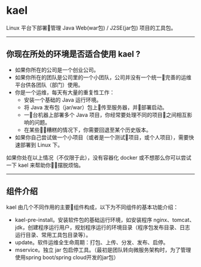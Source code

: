 # kael
Linux 平台下部署管理 Java Web(war包) / J2SE(jar包) 项目的工具包。

---
## 你现在所处的环境是否适合使用 kael ?
- 如果你所在的公司是一个创业公司。  
- 如果你所在的团队是公司里的一个小团队，公司并没有一个统一完善的运维平台供各团队（部门）使用。
- 你是一个运维，每天有大量的重复性工作：
   - 安装一个基础的 Java 运行环境。
   - 将 Java 发布包（jar/war）包上传至服务器，并部署启动。
   - 一台机器上部署多个 Java 项目，你经常要处理不同的项目之间相互影响的问题。
   - 在某些糟糕的情况下，你需要回退至某个历史版本。
- 如果你自己尝试做一个小项目（或者是一个测试项目，或个人项目），需要快速部署到 Linux 下。

如果你处在以上情况（不仅限于此），没有容器化 docker 或不想那么你可以尝试一下 kael 来帮助你摆脱烦恼。

---
## 组件介绍
kael 由几个不同作用的主要组件构成，以下为不同组件的基本功能介绍：
- kael-pre-install。安装软件包的基础运行环境，如安装程序 nginx、tomcat、jdk，创建程序运行用户，规划程序运行的环境目录（程序包发布目录、日志运行目录、常用工具包目录等）。
- update。软件运维全生命周期：打包、上传、分发、发布、启停。
- mservice。独立 jar 包启停工具。（最初是团队转向微服务架构时，为了管理使用spring boot/spring cloud开发的jar包）